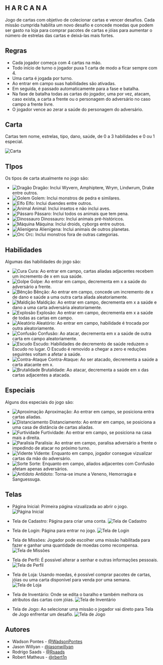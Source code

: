 ## H A R C A N A

Jogo de cartas com objetivo de colecionar cartas e vencer desafios. Cada missão cumprida habilita um novo desafio e concede moedas que podem ser gasto na loja para comprar pacotes de cartas e jóias para aumentar o número de estrelas das cartas e deixá-las mais fortes.

## Regras

- Cada jogador começa com 4 cartas na mão.
- Todo início de turno o jogador puxa 1 carta de modo a ficar sempre com 4.
- Uma carta é jogada por turno.
- Ao entrar em campo suas habilidades são ativadas.
- Em seguida, é passado automaticamente para a fase e batalha.
- Na fase de batalha todas as cartas do jogador, uma por vez, atacam, caso exista, a carta a frente ou o personagem do adversário no caso campo a frente livre.
- O jogador vence ao zerar a saúde do personagem do adversário.

## Carta

Cartas tem nome, estrelas, tipo, dano, saúde, de 0 a 3 habilidades e 0 ou 1 especial.

![Carta](https://github.com/WadsonPontes/HarcanaPrototype/blob/master/img/item/card-exemple-2.png)

## TIpos
Os tipos de carta atualmente no jogo são:
- ![Dragão](https://github.com/WadsonPontes/HarcanaPrototype/blob/master/img/icon/type/dragao.png) Dragão: Inclui Wyvern, Amphiptere, Wrym, Lindwrum, Drake entre outros.
- ![Golem](https://github.com/WadsonPontes/HarcanaPrototype/blob/master/img/icon/type/golem.png) Golem: Inclui monstros de pedra e similares.
- ![Elfo](https://github.com/WadsonPontes/HarcanaPrototype/blob/master/img/icon/type/elfo.png) Elfo: Inclui duendes entre outros.
- ![Animal](https://github.com/WadsonPontes/HarcanaPrototype/blob/master/img/icon/type/animal.png) Animal: Inclui insetos e não inclui aves.
- ![Pássaro](https://github.com/WadsonPontes/HarcanaPrototype/blob/master/img/icon/type/passaro.png) Pássaro: Inclui todos os animais que tem pena.
- ![Dinossauro](https://github.com/WadsonPontes/HarcanaPrototype/blob/master/img/icon/type/dinossauro.png) Dinossauro: Inclui animais pré-históricos.
- ![Máquina](https://github.com/WadsonPontes/HarcanaPrototype/blob/master/img/icon/type/maquina.png) Máquina: Inclui droids, cyborgs entre outros.
- ![Alienígena](https://github.com/WadsonPontes/HarcanaPrototype/blob/master/img/icon/type/alienigena.png) Alienígena: Inclui animais de outros planetas.
- ![Orc](https://github.com/WadsonPontes/HarcanaPrototype/blob/master/img/icon/type/orc.png) Orc: Inclui monstros fora de outras categorias.

## Habilidades

Algumas das habilidades do jogo são:

- ![Cura](https://github.com/WadsonPontes/HarcanaPrototype/blob/master/img/icon/skill/cura.png) Cura: Ao entrar em campo, cartas aliadas adjacentes recebem um incremento de x em sua saúde.
- ![Golpe](https://github.com/WadsonPontes/HarcanaPrototype/blob/master/img/icon/skill/golpe.png) Golpe: Ao entrar em campo, decrementa em x a saúde do adversário a frente.
- ![Bênção](https://github.com/WadsonPontes/HarcanaPrototype/blob/master/img/icon/skill/bencao.png) Bênção: Ao entrar em campo, concede um incremento de x de dano e saúde a uma outra carta aliada aleatoriamente.
- ![Maldição](https://github.com/WadsonPontes/HarcanaPrototype/blob/master/img/icon/skill/maldicao.png) Maldição: Ao entrar em campo, decrementa em x a saúde e dano a uma carta adversária aleatoriamente.
- ![Explosão](https://github.com/WadsonPontes/HarcanaPrototype/blob/master/img/icon/skill/explosao.png) Explosão: Ao entrar em campo, decrementa em x a saúde de todas as cartas em campo.
- ![Aleatório](https://github.com/WadsonPontes/HarcanaPrototype/blob/master/img/icon/skill/aleatorio.png) Aleatório: Ao entrar em campo, habilidade é trocada por outra aleatoriamente.
- ![Confusão](https://github.com/WadsonPontes/HarcanaPrototype/blob/master/img/icon/skill/confusao.png) Confusão: Ao atacar, decrementa em x a saúde de outra carta em campo aleatoriamente.
- ![Escudo](https://github.com/WadsonPontes/HarcanaPrototype/blob/master/img/icon/skill/escudo.png) Escudo: Habilidades de decremento de saúde reduzem o Escudo no lugar. O Escudo é removido a chegar a zero e reduções seguintes voltam a afetar a saúde.
- ![Contra-Ataque](https://github.com/WadsonPontes/HarcanaPrototype/blob/master/img/icon/skill/contra-ataque.png) Contra-Ataque: Ao ser atacado, decrementa a saúde a carta atacante em x.
- ![Brutalidade](https://github.com/WadsonPontes/HarcanaPrototype/blob/master/img/icon/skill/brutalidade.png) Brutalidade: Ao atacar, decrementa a saúde em x das cartas adjacentes a atacada.

## Especiais

Alguns dos especiais do jogo são:

- ![Aproximação](https://github.com/WadsonPontes/HarcanaPrototype/blob/master/img/icon/skill/aproximacao.png) Aproximação: Ao entrar em campo, se posiciona entra cartas aliadas.
- ![Distanciamento](https://github.com/WadsonPontes/HarcanaPrototype/blob/master/img/icon/skill/distanciamento.png) Distanciamento: Ao entrar em campo, se posiciona a uma casa de distância de cartas aliadas.
- ![Furtividade](https://github.com/WadsonPontes/HarcanaPrototype/blob/master/img/icon/skill/furtividade.png) Furtividade: Ao entrar em campo, se posiciona na casa mais a direita.
- ![Paralisia](https://github.com/WadsonPontes/HarcanaPrototype/blob/master/img/icon/skill/paralisia.png) Paralisia: Ao entrar em campo, paralisa adversário a frente o impedindo de atacar no próximo turno.
- ![Vidente](https://github.com/WadsonPontes/HarcanaPrototype/blob/master/img/icon/skill/vidente.png) Vidente: Enquanto em campo, jogador consegue vizualizar cartas da mão do adversário.
- ![Sorte](https://github.com/WadsonPontes/HarcanaPrototype/blob/master/img/icon/skill/sorte.png) Sorte: Enquanto em campo, aliados adjacentes com Confusão afetam apenas adversários.
- ![Antídoto](https://github.com/WadsonPontes/HarcanaPrototype/blob/master/img/icon/skill/antidoto.png) Antídoto: Torna-se imune a Veneno, Hemorragia e Sanguessuga.

## Telas

- Página Inicial: Primeira página vizualizada ao abrir o jogo.
![Página Inicial](https://github.com/WadsonPontes/HarcanaPrototype/blob/master/img/other/screenshot-pagina-inicial.png)

- Tela de Cadastro: Página para criar uma conta.
![Tela de Cadastro](https://github.com/WadsonPontes/HarcanaPrototype/blob/master/img/other/screenshot-tela-cadastro.png)

- Tela de Login: Página para entrar no jogo.
![Tela de Login](https://github.com/WadsonPontes/HarcanaPrototype/blob/master/img/other/screenshot-tela-login.png)

- Tela de Missões: Jogador pode escolher uma missão habilitada para fazer e ganhar uma quantidade de moedas como recompensa.
![Tela de Missões](https://github.com/WadsonPontes/HarcanaPrototype/blob/master/img/other/screenshot-tela-missoes.png)

- Tela de Perfil: É possível alterar a senhar e outras informações pessoais.
![Tela de Perfil](https://github.com/WadsonPontes/HarcanaPrototype/blob/master/img/other/screenshot-tela-perfil.png)

- Tela de Loja: Usando moedas, é possível comprar pacotes de cartas, jóias ou uma carta disponível para venda por uma semana.
![Tela de Loja](https://github.com/WadsonPontes/HarcanaPrototype/blob/master/img/other/screenshot-tela-loja.png)

- Tela de Inventário: Onde se edita o baralho e também melhora os atributos das cartas com jóias.
![Tela de Inventário](https://github.com/WadsonPontes/HarcanaPrototype/blob/master/img/other/screenshot-tela-inventario.png)

- Tela de Jogo: Ao selecionar uma missão o jogador vai direto para Tela de Jogo enfrentar um desafio.
![Tela de Jogo](https://github.com/WadsonPontes/HarcanaPrototype/blob/master/img/other/screenshot-tela-jogo.png)

## Autores

- Wadson Pontes - [@WadsonPontes](https://github.com/WadsonPontes)
- Jason Willyan - [@jasonwillyan](https://github.com/jasonwillyan)
- Rodrigo Saads - [@Rsaads](https://github.com/Rsaads)
- Robert Matheus - [@rbert1n](https://github.com/rbert1n)